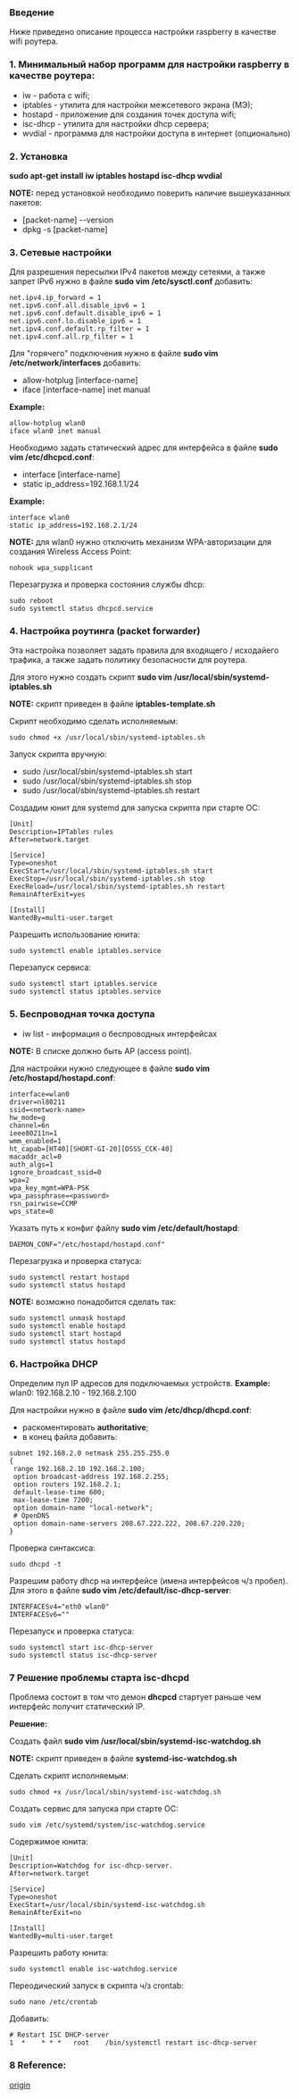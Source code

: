 ### Введение
Ниже приведено описание процесса настройки raspberry в качестве wifi роутера.

### 1. Минимальный набор программ для настройки raspberry в качестве роутера:

- iw - работа с wifi;
- iptables - утилита для настройки межсетевого экрана (МЭ);
- hostapd - приложение для создания точек доступа wifi;
- isc-dhcp - утилита для настройки dhcp сервера;
- wvdial - программа для настройки доступа в интернет (опционально)

### 2. Установка

**sudo apt-get install iw iptables hostapd isc-dhcp wvdial**

**NOTE:** перед установкой необходимо поверить наличие вышеуказанных пакетов:
- [packet-name] --version
- dpkg -s [packet-name]

### 3. Сетевые настройки

Для разрешения пересылки IPv4 пакетов между сетеями, а также запрет IPv6 нужно в
файле **sudo vim /etc/sysctl.conf** добавить:

```
net.ipv4.ip_forward = 1
net.ipv6.conf.all.disable_ipv6 = 1
net.ipv6.conf.default.disable_ipv6 = 1
net.ipv6.conf.lo.disable_ipv6 = 1
net.ipv4.conf.default.rp_filter = 1
net.ipv4.conf.all.rp_filter = 1
```
Для "горячего" подключения нужно в файле **sudo vim /etc/network/interfaces** добавить:

- allow-hotplug [interface-name]
- iface [interface-name] inet manual

**Example:**

```
allow-hotplug wlan0
iface wlan0 inet manual
```
Необходимо задать статический адрес для интерфейса в файле **sudo vim /etc/dhcpcd.conf**:

- interface [interface-name]
- static ip_address=192.168.1.1/24

**Example:**

```
interface wlan0
static ip_address=192.168.2.1/24
```

**NOTE:** для wlan0 нужно отключить механизм WPA-авторизации для создания 
Wireless Access Point:

``` 
nohook wpa_supplicant
```

Перезагрузка и проверка состояния службы dhcp:

```
sudo reboot
sudo systemctl status dhcpcd.service
```

### 4. Настройка роутинга (packet forwarder)

Эта настройка позволяет задать правила для входящего / исходайего трафика, а 
также задать политику безопасности для роутера.

Для этого нужно создать скрипт **sudo vim /usr/local/sbin/systemd-iptables.sh**

**NOTE:** скрипт приведен в файле **iptables-template.sh**

Скрипт необходимо сделать исполняемым:

```
sudo chmod +x /usr/local/sbin/systemd-iptables.sh
```

Запуск скрипта вручную:
- sudo /usr/local/sbin/systemd-iptables.sh start
- sudo /usr/local/sbin/systemd-iptables.sh stop
- sudo /usr/local/sbin/systemd-iptables.sh restart

Создадим юнит для systemd для запуска скрипта при старте ОС:

```
[Unit]
Description=IPTables rules
After=network.target

[Service]
Type=oneshot
ExecStart=/usr/local/sbin/systemd-iptables.sh start
ExecStop=/usr/local/sbin/systemd-iptables.sh stop
ExecReload=/usr/local/sbin/systemd-iptables.sh restart
RemainAfterExit=yes

[Install]
WantedBy=multi-user.target
```

Разрешить использование юнита:

```
sudo systemctl enable iptables.service
```

Перезапуск сервиса:

```
sudo systemctl start iptables.service
sudo systemctl status iptables.service
```

### 5. Беспроводная точка доступа

- iw list - информация о беспроводных интерфейсах

**NOTE:** В списке должно быть AP (access point).

Для настройки нужно следующее в файле **sudo vim /etc/hostapd/hostapd.conf**:

```
interface=wlan0
driver=nl80211
ssid=<network-name>
hw_mode=g
channel=6n
ieee80211n=1
wmm_enabled=1
ht_capab=[HT40][SHORT-GI-20][DSSS_CCK-40]
macaddr_acl=0
auth_algs=1
ignore_broadcast_ssid=0
wpa=2
wpa_key_mgmt=WPA-PSK
wpa_passphrase=<password>
rsn_pairwise=CCMP
wps_state=0
```
Указать путь к конфиг файлу **sudo vim /etc/default/hostapd**:

```
DAEMON_CONF="/etc/hostapd/hostapd.conf"
```
Перезагрузка и проверка статуса:

```
sudo systemctl restart hostapd
sudo systemctl status hostapd
```

**NOTE:** возможно понадобится сделать так:
```
sudo systemctl unmask hostapd
sudo systemctl enable hostapd
sudo systemctl start hostapd
sudo systemctl status hostapd
```

### 6. Настройка DHCP

Определим пул IP адресов для подключаемых устройств.
**Example:** wlan0: 192.168.2.10 - 192.168.2.100

Для настройки нужно в файле **sudo vim /etc/dhcp/dhcpd.conf**:
- раскоментировать **authoritative**;
- в конец файла добавить:

```
subnet 192.168.2.0 netmask 255.255.255.0
{
 range 192.168.2.10 192.168.2.100;
 option broadcast-address 192.168.2.255;
 option routers 192.168.2.1;
 default-lease-time 600; 
 max-lease-time 7200;
 option domain-name "local-network";
 # OpenDNS
 option domain-name-servers 208.67.222.222, 208.67.220.220;
}
```

Проверка синтаксиса:

```
sudo dhcpd -t
```
Разрешим работу dhcp на интерфейсе (имена интерфейсов ч/з пробел).
Для этого в файле **sudo vim /etc/default/isc-dhcp-server**:

```
INTERFACESv4="eth0 wlan0"
INTERFACESv6=""
```

Перезапуск и проверка статуса:

```
sudo systemctl start isc-dhcp-server
sudo systemctl status isc-dhcp-server
```
### 7 Решение проблемы старта isc-dhcpd

Проблема состоит в том что демон **dhcpcd** стартует раньше чем интерфейс получит статический IP.

**Решение:**

Создать файл **sudo vim /usr/local/sbin/systemd-isc-watchdog.sh**

**NOTE:** скрипт приведен в файле **systemd-isc-watchdog.sh**

Сделать скрипт исполняемым:

```
sudo chmod +x /usr/local/sbin/systemd-isc-watchdog.sh
```

Создать сервис для запуска при старте ОС:

```
sudo vim /etc/systemd/system/isc-watchdog.service
```

Содержимое юнита:

```
[Unit]
Description=Watchdog for isc-dhcp-server.
After=network.target

[Service]
Type=oneshot
ExecStart=/usr/local/sbin/systemd-isc-watchdog.sh
RemainAfterExit=no

[Install]
WantedBy=multi-user.target
```
Разрешить работу юнита:

```
sudo systemctl enable isc-watchdog.service
```
Переодический запуск в скрипта ч/з crontab:

```
sudo nano /etc/crontab
```
Добавить:

```
# Restart ISC DHCP-server
1  *    * * *   root    /bin/systemctl restart isc-dhcp-server
```

### 8 Reference:

[origin](https://ph0en1x.net/105-raspberry-pi-handmade-server-router-software.html#raspberry-pi-start-config)

